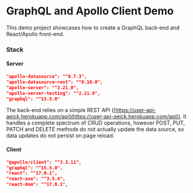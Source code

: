 # GraphQL and Apollo Client Demo

This demo project showcases how to create a GraphQL back-end and React/Apollo front-end.

### Stack

#### Server

```json
"apollo-datasource": "^0.7.3",
"apollo-datasource-rest": "^0.10.0",
"apollo-server": "^2.21.0",
"apollo-server-testing": "^2.21.0",
"graphql": "^15.5.0"
```

The back-end relies on a simple REST API ([https://user-api-aeick.herokuapp.com/api](https://user-api-aeick.herokuapp.com/api)). It handles a complete spectrum of CRUD operations, however POST, PUT, PATCH and DELETE methods do not actually update the data source, so data updates do not persist on page reload.

#### Client

```json
"@apollo/client": "^3.3.11",
"graphql": "^15.5.0",
"react": "^17.0.1",
"react-axe": "^3.5.4",
"react-dom": "^17.0.1",
```
